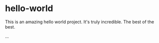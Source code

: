 # hello-world

This is an amazing hello world project. It's truly incredible. The best of the best.

...
